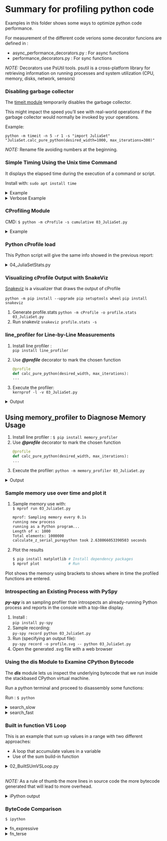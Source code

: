 # Summary for profiling python code

Examples in this folder shows some ways to optimize python code performance.

For measurement of the different code verions some decorator funcions are defined in :

- async_performance_decorators.py : For async functions
- performance_decorators.py : For sync functions

*NOTE:* Decorators use PsUtil tools. psutil is a cross-platform library for retrieving information on running processes and system utilization (CPU, memory, disks, network, sensors)

### Disabling garbage collector

The [timeit module](https://docs.python.org/3.7/library/timeit.html) temporarily disables the garbage collector.

This might impact the speed you’ll see with real-world operations
if the garbage collector would normally be invoked by your operations.

Example:
```
python -m timeit -n 5 -r 1 -s "import JuliaSet" "JuliaSet.calc_pure_python(desired_width=1000, max_iterations=300)"
```

*NOTE:* Rename file avoiding numbers at the beginning.

### Simple Timing Using the Unix time Command

It displays the elapsed time during the execution of a command or script.

Install with: `sudo apt install time`

<details><summary>Example</summary>

```bash
/Profiling$ /usr/bin/time -p python 03_JuliaSet.py
Length of x: 1000
Total elements: 1000000
calculate_z_serial_purepython took 2.4911041259765625 seconds
real 2.84
user 2.59
sys 0.12
```
</details>


<details><summary>Verbose Example</summary>

```bash
/Profiling$ /usr/bin/time --verbose python 03_JuliaSet.py
Length of x: 1000
Total elements: 1000000
calculate_z_serial_purepython took 2.610788106918335 seconds
    Command being timed: "python 03_JuliaSet.py"
    User time (seconds): 2.69
    System time (seconds): 0.12
    Percent of CPU this job got: 98%
    Elapsed (wall clock) time (h:mm:ss or m:ss): 0:02.84
    Average shared text size (kbytes): 0
    Average unshared data size (kbytes): 0
    Average stack size (kbytes): 0
    Average total size (kbytes): 0
    Maximum resident set size (kbytes): 98428
    Average resident set size (kbytes): 0
    Major (requiring I/O) page faults: 0
    Minor (reclaiming a frame) page faults: 21800
    Voluntary context switches: 355
    Involuntary context switches: 8
    Swaps: 0
    File system inputs: 0
    File system outputs: 0
    Socket messages sent: 0
    Socket messages received: 0
    Signals delivered: 0
    Page size (bytes): 4096
    Exit status: 0
```
</details>


### CProfiling Module

CMD: `$ python -m cProfile -s cumulative 03_JuliaSet.py`

<details><summary>Example</summary>

```bash

Length of x: 1000
Total elements: 1000000
calculate_z_serial_purepython took 7.626293420791626 seconds
         36221995 function calls in 8.172 seconds

   Ordered by: cumulative time

   ncalls  tottime  percall  cumtime  percall filename:lineno(function)
        1    0.000    0.000    8.172    8.172 {built-in method builtins.exec}
        1    0.047    0.047    8.172    8.172 03_JuliaSet.py:1(<module>)
        1    0.397    0.397    8.125    8.125 03_JuliaSet.py:30(calc_pure_python)
        1    5.567    5.567    7.626    7.626 03_JuliaSet.py:16(calculate_z_serial_purepython)
 34219980    2.059    0.000    2.059    0.000 {built-in method builtins.abs}
  2002000    0.098    0.000    0.098    0.000 {method 'append' of 'list' objects}
        1    0.003    0.003    0.003    0.003 {built-in method builtins.sum}
        3    0.000    0.000    0.000    0.000 {built-in method builtins.print}
        4    0.000    0.000    0.000    0.000 {built-in method builtins.len}
        2    0.000    0.000    0.000    0.000 {built-in method time.time}
        1    0.000    0.000    0.000    0.000 {method 'disable' of '_lsprof.Profiler' objects}

```
</details>


### Python cProfile load


This Python script will give the same info showed in the previous report:

<details><summary>04_JuliaSetStats.py</summary>

```python
import pstats

p = pstats.Stats("profile.stats")
p.sort_stats("cumulative")
p.print_stats("cumulative")
p.print_callers()
```
</details>


### Visualizing cProfile Output with SnakeViz

[Snakeviz](https://jiffyclub.github.io/snakeviz/) is a visualizer that draws the output of cProfile

`python -m pip install --upgrade pip setuptools wheel`
`pip install snakeviz`

1. Generate profile.stats
`python -m cProfile -o profile.stats 03_JuliaSet.py`
2. Run snakeviz
`snakeviz profile.stats -s`

### line_profiler for Line-by-Line Measurements
1. Install line profiler : \
`pip install line_profiler`

2. Use ***@profile*** decorator to mark the chosen function
    ```python
    @profile
    def calc_pure_python(desired_width, max_iterations):
    ...
    ```
3. Execute the profiler: \
    `kernprof -l -v 03_JuliaSet.py`


<details><summary> Output </summary>

```bash
kernprof -l -v 03_JuliaSet.py
Length of x: 1000
Total elements: 1000000
calculate_z_serial_purepython took 8.200989961624146 seconds
Wrote profile results to 03_JuliaSet.py.lprof
Timer unit: 1e-06 s

Total time: 8.74415 s
File: 03_JuliaSet.py
Function: calc_pure_python at line 30

Line #      Hits         Time  Per Hit   % Time  Line Contents
==============================================================
    30                                           @profile
    31                                           def calc_pure_python(desired_width, max_iterations):
    32                                               """Create a list of complex coordinates (zs) and complex parameters (cs),
    33                                               build Julia set"""
    34         1          1.7      1.7      0.0      x_step = (x2 - x1) / desired_width
    35         1          0.3      0.3      0.0      y_step = (y1 - y2) / desired_width
    36         1          0.2      0.2      0.0      x = []
    37         1          0.1      0.1      0.0      y = []
    38         1          0.1      0.1      0.0      ycoord = y2
    39      1001        100.4      0.1      0.0      while ycoord > y1:
    40      1000        141.4      0.1      0.0          y.append(ycoord)
    41      1000         97.5      0.1      0.0          ycoord += y_step
    42         1          0.1      0.1      0.0      xcoord = x1
    43      1001        101.5      0.1      0.0      while xcoord < x2:
    44      1000        124.7      0.1      0.0          x.append(xcoord)
    45      1000        105.4      0.1      0.0          xcoord += x_step
    46                                               # build a list of coordinates and the initial condition for each cell.
    47                                               # Note that our initial condition is a constant and could easily be removed,
    48                                               # we use it to simulate a real-world scenario with several inputs to our
    49                                               # function
    50         1          0.1      0.1      0.0      zs = []
    51         1          0.1      0.1      0.0      cs = []
    52      1001        133.0      0.1      0.0      for ycoord in y:
    53   1001000      94495.5      0.1      1.1          for xcoord in x:
    54   1000000     215159.6      0.2      2.5              zs.append(complex(xcoord, ycoord))
    55   1000000     229558.1      0.2      2.6              cs.append(complex(c_real, c_imag))
    56         1         54.6     54.6      0.0      print("Length of x:", len(x))
    57         1          4.5      4.5      0.0      print("Total elements:", len(zs))
    58         1          2.6      2.6      0.0      start_time = time.time()
    59         1    8200978.3    8e+06     93.8      output = calculate_z_serial_purepython(max_iterations, zs, cs)
    60         1          2.5      2.5      0.0      end_time = time.time()
    61         1          0.9      0.9      0.0      secs = end_time - start_time
    62         1         49.1     49.1      0.0      print(calculate_z_serial_purepython.__name__ + " took", secs, "seconds")
    63                                               # This sum is expected for a 1000^2 grid with 300 iterations
    64                                               # It ensures that our code evolves exactly as we'd intended
    65         1       3033.4   3033.4      0.0      assert sum(output) == 33219980
```
</details>


## Using memory_profiler to Diagnose Memory Usage

1. Install line profiler :
`$ pip install memory_profiler`
2. Use ***@profile*** decorator to mark the chosen function
    ```python
    @profile
    def calc_pure_python(desired_width, max_iterations):
    ...
    ```
3. Execute the profiler:
`python -m memory_profiler 03_JuliaSet.py`

<details><summary> Output </summary>

```bash
Length of x: 1000
Total elements: 1000000
calculate_z_serial_purepython took 22.655635118484497 seconds
Filename: 03_JuliaSet.py

Line #    Mem usage    Increment  Occurrences   Line Contents
=============================================================
    30   21.883 MiB   21.883 MiB           1   @profile
    31                                         def calc_pure_python(desired_width, max_iterations):
    32                                             """Create a list of complex coordinates (zs) and complex parameters (cs),
    33                                             build Julia set"""
    34   21.883 MiB    0.000 MiB           1       x_step = (x2 - x1) / desired_width
    35   21.883 MiB    0.000 MiB           1       y_step = (y1 - y2) / desired_width
    36   21.883 MiB    0.000 MiB           1       x = []
    37   21.883 MiB    0.000 MiB           1       y = []
    38   21.883 MiB    0.000 MiB           1       ycoord = y2
    39   21.883 MiB    0.000 MiB        1001       while ycoord > y1:
    40   21.883 MiB    0.000 MiB        1000           y.append(ycoord)
    41   21.883 MiB    0.000 MiB        1000           ycoord += y_step
    42   21.883 MiB    0.000 MiB           1       xcoord = x1
    43   21.883 MiB    0.000 MiB        1001       while xcoord < x2:
    44   21.883 MiB    0.000 MiB        1000           x.append(xcoord)
    45   21.883 MiB    0.000 MiB        1000           xcoord += x_step
    46                                             # build a list of coordinates and the initial condition for each cell.
    47                                             # Note that our initial condition is a constant and could easily be removed,
    48                                             # we use it to simulate a real-world scenario with several inputs to our
    49                                             # function
    50   21.883 MiB    0.000 MiB           1       zs = []
    51   21.883 MiB    0.000 MiB           1       cs = []
    52   98.711 MiB    0.000 MiB        1001       for ycoord in y:
    53   98.711 MiB   45.090 MiB     1001000           for xcoord in x:
    54   98.711 MiB    9.191 MiB     1000000               zs.append(complex(xcoord, ycoord))
    55   98.711 MiB   22.547 MiB     1000000               cs.append(complex(c_real, c_imag))
    56   98.711 MiB    0.000 MiB           1       print("Length of x:", len(x))
    57   98.711 MiB    0.000 MiB           1       print("Total elements:", len(zs))
    58   98.711 MiB    0.000 MiB           1       start_time = time.time()
    59  109.484 MiB   10.773 MiB           1       output = calculate_z_serial_purepython(max_iterations, zs, cs)
    60  109.484 MiB    0.000 MiB           1       end_time = time.time()
    61  109.484 MiB    0.000 MiB           1       secs = end_time - start_time
    62  109.484 MiB    0.000 MiB           1       print(calculate_z_serial_purepython.__name__ + " took", secs, "seconds")
    63                                             # This sum is expected for a 1000^2 grid with 300 iterations
    64                                             # It ensures that our code evolves exactly as we'd intended
    65  109.484 MiB    0.000 MiB           1       assert sum(output) == 33219980
```
</details>

### Sample memory use over time and plot it
1. Sample memory use with: \
`$ mprof run 03_JuliaSet.py`

    ```bash
    mprof: Sampling memory every 0.1s
    running new process
    running as a Python program...
    Length of x: 1000
    Total elements: 1000000
    calculate_z_serial_purepython took 2.638066053390503 seconds
    ```
2. Plot the results

    ```bash
    $ pip install matplotlib # Install dependency packages
    $ mprof plot             # Run
    ```

Plot shows the memory using brackets to shows where in time the profiled functions are entered.


### Introspecting an Existing Process with PySpy

***py-spy*** is an sampling profiler than introspects an already-running Python process and reports in the console with a top-like display.

1. Install :\
`pip install py-spy`
2. Sample recording: \
`py-spy record python 03_JuliaSet.py`
3. Run (specifying an output file): \
`py-spy record -o profile.svg -- python 03_JuliaSet.py`
4. Open the generated .svg file with a web browser

### Using the dis Module to Examine CPython Bytecode
The ***dis*** module lets us inspect the underlying bytecode that we run inside the stackbased CPython virtual machine.

Run a python terminal and proceed to disassembly some functions:

Run : `$ python`

<details><summary>search_slow</summary>

```python
>>> import dis
>>> import EarlyReturn
>>> dis.dis(EarlyReturn.search_slow)
  8           0 RESUME                   0

  9           2 LOAD_CONST               1 (False)
              4 STORE_FAST               2 (return_value)

 11           6 LOAD_FAST                0 (haystack)
              8 GET_ITER
        >>   10 FOR_ITER                10 (to 32)
             12 STORE_FAST               3 (item)

 12          14 LOAD_FAST                3 (item)
             16 LOAD_FAST                1 (needle)
             18 COMPARE_OP               2 (==)
             24 POP_JUMP_FORWARD_IF_FALSE     2 (to 30)

 13          26 LOAD_CONST               2 (True)
             28 STORE_FAST               2 (return_value)
        >>   30 JUMP_BACKWARD           11 (to 10)

 14     >>   32 LOAD_FAST                2 (return_value)
             34 RETURN_VALUE
```
</details>

<details><summary>search_fast</summary>

```python
>>> dis.dis(EarlyReturn.search_fast)
  1           0 RESUME                   0

  2           2 LOAD_FAST                0 (haystack)
              4 GET_ITER
        >>    6 FOR_ITER                11 (to 30)
              8 STORE_FAST               2 (item)

  3          10 LOAD_FAST                2 (item)
             12 LOAD_FAST                1 (needle)
             14 COMPARE_OP               2 (==)
             20 POP_JUMP_FORWARD_IF_FALSE     3 (to 28)

  4          22 POP_TOP
             24 LOAD_CONST               1 (True)
             26 RETURN_VALUE

  3     >>   28 JUMP_BACKWARD           12 (to 6)

  5     >>   30 LOAD_CONST               2 (False)
             32 RETURN_VALUE
```
</details>


### Built in function VS Loop

This is an example that sum up values in a range with two different approaches:
- A loop that accumulate values in a variable
- Use of the sum build-in function

<details><summary>02_BuiltSUmVSLoop.py</summary>

```python
from performance_decorators import time_measurer

@time_measurer
def fn_expressive(upper=1_000_000):
    total = 0
    for n in range(upper):
        total += n
    return total

@time_measurer
def fn_terse(upper=1_000_000):
    return sum(range(upper))

if __name__ == "__main__":
    fn_expressive()
    fn_terse()
```
</details>

</br>

*NOTE:* As a rule of thumb the more lines in source code the more bytecode generated that will lead to more overhead.

<details><summary>iPython output </summary>

```bash
In [10]: %timeit fn_terse()
8.34 ms ± 383 µs per loop (mean ± std. dev. of 7 runs, 100 loops each)

In [11]: %timeit fn_expressive()
20.1 ms ± 578 µs per loop (mean ± std. dev. of 7 runs, 10 loops each)
```
</details>

### ByteCode Comparison

`$ ipython`

<details><summary>fn_expressive</summary>

```python
In [2]: import dis
In [3]: from BuiltSumVSloop import fn_expressive, fn_terse
In [4]: dis.dis(fn_expressive)
  1           0 RESUME                   0
  2           2 LOAD_CONST               1 (0)
              4 STORE_FAST               1 (total)
  3           6 LOAD_GLOBAL              1 (NULL + range)
             18 LOAD_FAST                0 (upper)
             20 PRECALL                  1
             24 CALL                     1
             34 GET_ITER
        >>   36 FOR_ITER                 7 (to 52)
             38 STORE_FAST               2 (n)
  4          40 LOAD_FAST                1 (total)
             42 LOAD_FAST                2 (n)
             44 BINARY_OP               13 (+=)
             48 STORE_FAST               1 (total)
             50 JUMP_BACKWARD            8 (to 36)
  5     >>   52 LOAD_FAST                1 (total)
             54 RETURN_VALUE
```
</details>


<details><summary>fn_terse</summary>

```python
In [5]: dis.dis(fn_terse)
  8           0 RESUME                   0
  9           2 LOAD_GLOBAL              1 (NULL + sum)
             14 LOAD_GLOBAL              3 (NULL + range)
             26 LOAD_FAST                0 (upper)
             28 PRECALL                  1
             32 CALL                     1
             42 PRECALL                  1
             46 CALL                     1
             56 RETURN_VALUE
```
</details>